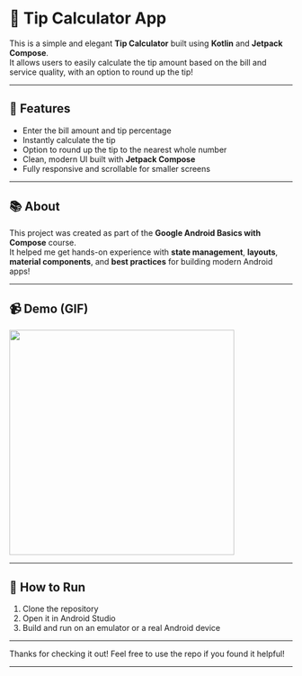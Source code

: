 # 🧮 Tip Calculator App

This is a simple and elegant **Tip Calculator** built using **Kotlin** and **Jetpack Compose**.  
It allows users to easily calculate the tip amount based on the bill and service quality, with an option to round up the tip! 

---

## 📱 Features
- Enter the bill amount and tip percentage 
- Instantly calculate the tip 
- Option to round up the tip to the nearest whole number 
- Clean, modern UI built with **Jetpack Compose** 
- Fully responsive and scrollable for smaller screens 

---

## 📚 About
This project was created as part of the **Google Android Basics with Compose** course.  
It helped me get hands-on experience with **state management**, **layouts**, **material components**, and **best practices** for building modern Android apps!

---

## 📹 Demo (GIF)
<img src="tip.gif" width="400" />

---

## 🔗 How to Run
1. Clone the repository
2. Open it in Android Studio 
3. Build and run on an emulator or a real Android device 

---

Thanks for checking it out! 
Feel free to use the repo if you found it helpful!

---
